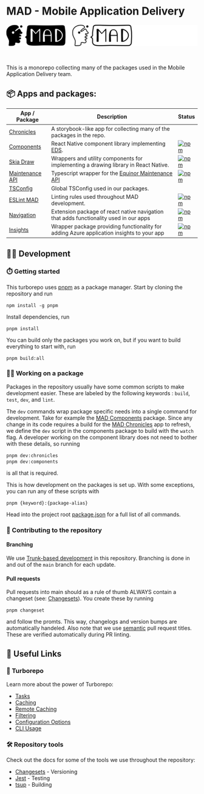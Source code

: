 # MAD - Mobile Application Delivery

<p align="center">
  <img src="./assets/gitLogo.png">
</p>
<br />



This is a monorepo collecting many of the packages used in the Mobile Application Delivery team.

## 📦 Apps and packages:

| App / Package                                      | Description                                                                                               | Status |
| -------------------------------------------------- | --------------------------------------------------------------------------------------------------------- | ------ |
| [Chronicles](./apps/chronicles/)                   | A storybook-like app for collecting many of the packages in the repo.                                     |        |
| [Components](./packages/components)                | React Native component library implementing [EDS](https://loop.equinor.com/en/stories/eds-design-system). | [![npm](https://img.shields.io/npm/v/@equinor/mad-components?logo=npm)](https://www.npmjs.com/package/@equinor/mad-components) |
| [Skia Draw](./packages/skia-draw)                  | Wrappers and utility components for implementing a drawing library in React Native.                       | [![npm](https://img.shields.io/npm/v/@equinor/react-native-skia-draw?logo=npm)](https://www.npmjs.com/package/@equinor/react-native-skia-draw) |
| [Maintenance API](./packages/api/maintenance-api/) | Typescript wrapper for the [Equinor Maintenance API](https://equinor.github.io/maintenance-api-docs/)     | [![npm](https://img.shields.io/npm/v/@equinor/mad-maintenance-api-ts-wrapper?logo=npm)](https://www.npmjs.com/package/@equinor/mad-maintenance-api-ts-wrapper) |
| [TSConfig](./packages/tsconfig)                    | Global TSConfig used in our packages.                                                                     |        |
| [ESLint MAD](./packages/eslint-config-mad)         | Linting rules used throughout MAD development.                                                            | [![npm](https://img.shields.io/npm/v/@equinor/eslint-config-mad?logo=npm)](https://www.npmjs.com/package/@equinor/eslint-config-mad) |
| [Navigation](./packages/navigation)                | Extension package of react native navigation that adds functionality used in our apps                     | [![npm](https://img.shields.io/npm/v/@equinor/mad-navigation?logo=npm)](https://www.npmjs.com/package/@equinor/mad-navigation) |
| [Insights](./packages/insights)                                           | Wrapper package providing functionality for adding Azure application insights to your app                 | [![npm](https://img.shields.io/npm/v/@equinor/mad-insights?logo=npm)](https://www.npmjs.com/package/@equinor/mad-insights) | 

## 👨‍💻 Development

### ⏱️ Getting started

This turborepo uses [pnpm](https://pnpm.io) as a package manager. Start by cloning the repository
and run

```
npm install -g pnpm
```

Install dependencies, run

```
pnpm install
```

You can build only the packages you work on, but if you want to build everything to start with, run

```
pnpm build:all
```

### 👷‍♀️ Working on a package

Packages in the repository usually have some common scripts to make development easier. These are
labeled by the following keywords : `build`, `test`, `dev`, and `lint`.

The `dev` commands wrap package specific needs into a single command for development. Take for
example the [MAD Components](./packages/components/) package. Since any change in its code requires
a build for the [MAD Chronicles](./apps/chronicles/) app to refresh, we define the `dev` script in
the components package to build with the `watch` flag. A developer working on the component library
does not need to bother with these details, so running

```
pnpm dev:chronicles
pnpm dev:components
```

is all that is required.

This is how development on the packages is set up. With some exceptions, you can run any of these
scripts with

```
pnpm {keyword}:{package-alias}
```

Head into the project root [package.json](./package.json) for a full list of all commands.

### 🙏 Contributing to the repository

#### Branching

We use
[Trunk-based development](https://www.atlassian.com/continuous-delivery/continuous-integration/trunk-based-development)
in this repository. Branching is done in and out of the `main` branch for each update.

#### Pull requests

Pull requests into main should as a rule of thumb ALWAYS contain a changeset (see:
[Changesets](https://github.com/changesets/changesets)). You create these by running

```
pnpm changeset
```

and follow the promts. This way, changelogs and version bumps are automatically handeled. Also note
that we use
[semantic](https://gist.githubusercontent.com/joshbuchea/6f47e86d2510bce28f8e7f42ae84c716/raw/e75b1b9536ee5ee82e2ec0ba8948d8f8238488c3/semantic-commit-messages.md)
pull request titles. These are verified automatically during PR linting.

## 🔗 Useful Links

### 🚀 Turborepo

Learn more about the power of Turborepo:

-   [Tasks](https://turbo.build/repo/docs/core-concepts/monorepos/running-tasks)
-   [Caching](https://turbo.build/repo/docs/core-concepts/caching)
-   [Remote Caching](https://turbo.build/repo/docs/core-concepts/remote-caching)
-   [Filtering](https://turbo.build/repo/docs/core-concepts/monorepos/filtering)
-   [Configuration Options](https://turbo.build/repo/docs/reference/configuration)
-   [CLI Usage](https://turbo.build/repo/docs/reference/command-line-reference)

### 🛠️ Repository tools

Check out the docs for some of the tools we use throughout the repository:

-   [Changesets](https://github.com/changesets/changesets) - Versioning
-   [Jest](https://jestjs.io) - Testing
-   [tsup](https://tsup.egoist.dev) - Building
